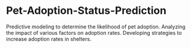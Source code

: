 # Pet-Adoption-Status-Prediction
Predictive modeling to determine the likelihood of pet adoption. Analyzing the impact of various factors on adoption rates. Developing strategies to increase adoption rates in shelters.
